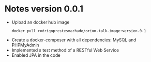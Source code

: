 # Notes version 0.0.1

* Upload an docker hub image
    ```
    docker pull rodrigoprestesmachado/orion-talk-image:version-0.1
    ```
* Create a docker-composer with all dependencies: MySQL and PHPMyAdmin
* Implemented a test method of a RESTful Web Service
* Enabled JPA in the code
